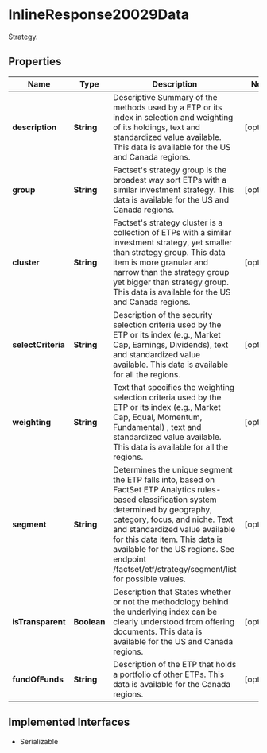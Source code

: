 

# InlineResponse20029Data

Strategy.

## Properties

Name | Type | Description | Notes
------------ | ------------- | ------------- | -------------
**description** | **String** | Descriptive Summary of the methods used by a ETP or its index in selection and weighting of its holdings, text and standardized value available. This data is available for the US and Canada regions. |  [optional]
**group** | **String** | Factset&#39;s strategy group is the broadest way sort ETPs with a similar investment strategy. This data is available for the US and Canada regions. |  [optional]
**cluster** | **String** | Factset&#39;s strategy cluster is a collection of ETPs with a similar investment strategy, yet smaller than strategy group. This data item is more granular and narrow than the strategy group yet bigger than strategy group. This data is available for the US and Canada regions. |  [optional]
**selectCriteria** | **String** | Description of the security selection criteria used by the ETP or its index (e.g., Market Cap, Earnings, Dividends), text and standardized value available. This data is available for all the regions. |  [optional]
**weighting** | **String** | Text that specifies the weighting selection criteria used by the ETP or its index (e.g., Market Cap, Equal, Momentum, Fundamental) , text and standardized value available. This data is available for all the regions. |  [optional]
**segment** | **String** | Determines the unique segment the ETP falls into, based on FactSet ETP Analytics rules-based classification system determined by geography, category, focus, and niche. Text and standardized value available for this data item. This data is available for the US regions. See endpoint /factset/etf/strategy/segment/list for possible values. |  [optional]
**isTransparent** | **Boolean** | Description that States whether or not the methodology behind the underlying index can be clearly understood from offering documents. This data is available for the US and Canada regions. |  [optional]
**fundOfFunds** | **String** | Description of the ETP that holds a portfolio of other ETPs. This data is available for the Canada regions. |  [optional]


## Implemented Interfaces

* Serializable


